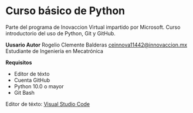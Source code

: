 # Curso básico de Python

Parte del programa de Inovaccion Virtual impartido por Microsoft.
Curso introductorio del uso de Python, Git y GitHub.

**Uusario Autor**
Rogelio Clemente Balderas
ceinnova11442@innovaccion.mx
Estudiante de Ingeniería en Mecatrónica

**Requisitos**
- Editor de téxto
- Cuenta GitHub
- Python 10.0 o mayor
- Git Bash

Editor de téxto: [Visual Studio Code](https://code.visualstudio.com/)

